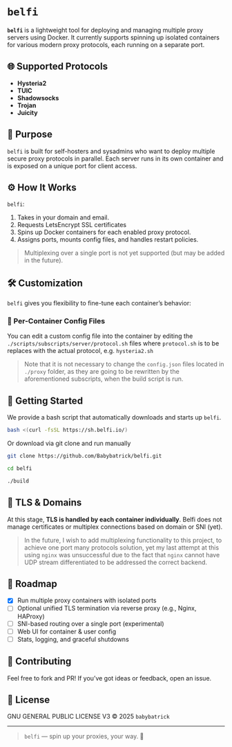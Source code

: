 
# `belfi`

**`belfi`** is a lightweight tool for deploying and managing multiple proxy servers using Docker. It currently supports spinning up isolated containers for various modern proxy protocols, each running on a separate port.

## 🌐 Supported Protocols

- **Hysteria2**
- **TUIC**
- **Shadowsocks**
- **Trojan**
- **Juicity**

## 🎯 Purpose

`belfi` is built for self-hosters and sysadmins who want to deploy multiple secure proxy protocols in parallel. Each server runs in its own container and is exposed on a unique port for client access.

## ⚙️ How It Works

`belfi`:

1. Takes in your domain and email.
2. Requests LetsEncrypt SSL certificates
3. Spins up Docker containers for each enabled proxy protocol.
4. Assigns ports, mounts config files, and handles restart policies.

> Multiplexing over a single port is not yet supported (but may be added in the future).

## 🛠️ Customization

`belfi` gives you flexibility to fine-tune each container’s behavior:

### 🔧 Per-Container Config Files
You can edit a custom config file into the container by editing the `./scripts/subscripts/server/protocol.sh` files where `protocol.sh` is to be replaces with the actual protocol, e.g. `hysteria2.sh`

>Note that it is not necessary to change the `config.json` files located in `./proxy` folder, as they are going to be rewritten by the aforementioned subscripts, when the build script is run.

## 🚀 Getting Started

We provide a bash script that automatically downloads and starts up `belfi`.
```bash
bash <(curl -fsSL https://sh.belfi.io/)
```

Or download via git clone and run manually

```bash
git clone https://github.com/Babybatrick/belfi.git
```
```bash
cd belfi
```
```bash
./build
```


## 🔐 TLS & Domains

At this stage, **TLS is handled by each container individually**. Belfi does not manage certificates or multiplex connections based on domain or SNI (yet).

> In the future, I wish to add multiplexing functionality to this project, to achieve one port many protocols solution, yet my last attempt at this using `nginx` was unsuccessful due to the fact that `nginx` cannot have UDP stream differentiated to be addressed the correct backend.
## 🧱 Roadmap

- [x] Run multiple proxy containers with isolated ports
- [ ] Optional unified TLS termination via reverse proxy (e.g., Nginx, HAProxy)
- [ ] SNI-based routing over a single port (experimental)
- [ ] Web UI for container & user config
- [ ] Stats, logging, and graceful shutdowns

## 🤝 Contributing

Feel free to fork and PR! If you’ve got ideas or feedback, open an issue.

## 📄 License

GNU GENERAL PUBLIC LICENSE V3 © 2025 `babybatrick`

---

> `belfi` — spin up your proxies, your way. 🔧